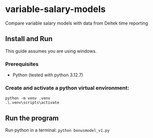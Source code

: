 # variable-salary-models
Compare variable salary models with data from Deltek time reporting

## Install and Run

This guide assumes you are using windows.

### Prerequisites
* Python (tested with python 3.12.7)

### Create and activate a python virtual environment:
```
python -m venv .venv
.\.venv\scripts\activate
```

## Run the program
Run python in a terminal: ```python bonusmodel_v1.py```
